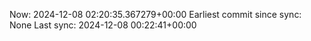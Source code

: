 Now: 2024-12-08 02:20:35.367279+00:00 Earliest commit since sync: None Last sync: 2024-12-08 00:22:41+00:00
